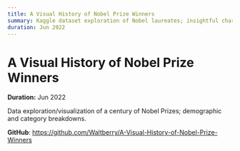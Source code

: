 ```yaml
---
title: A Visual History of Nobel Prize Winners
summary: Kaggle dataset exploration of Nobel laureates; insightful charts and discussion.
duration: Jun 2022
---
```


# A Visual History of Nobel Prize Winners

**Duration:** Jun 2022

Data exploration/visualization of a century of Nobel Prizes; demographic and category breakdowns.

**GitHub**: <https://github.com/Waltberry/A-Visual-History-of-Nobel-Prize-Winners>


